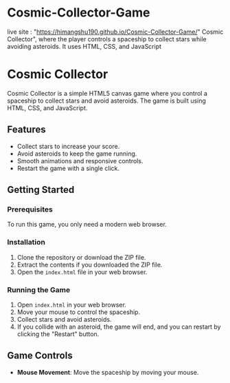 # Cosmic-Collector-Game
live site : "https://himangshu190.github.io/Cosmic-Collector-Game/"
Cosmic Collector", where the player controls a spaceship to collect stars while avoiding asteroids. It uses HTML, CSS, and JavaScript
# Cosmic Collector

Cosmic Collector is a simple HTML5 canvas game where you control a spaceship to collect stars and avoid asteroids. The game is built using HTML, CSS, and JavaScript.

## Features

- Collect stars to increase your score.
- Avoid asteroids to keep the game running.
- Smooth animations and responsive controls.
- Restart the game with a single click.

## Getting Started

### Prerequisites

To run this game, you only need a modern web browser.

### Installation

1. Clone the repository or download the ZIP file.
2. Extract the contents if you downloaded the ZIP file.
3. Open the `index.html` file in your web browser.

### Running the Game

1. Open `index.html` in your web browser.
2. Move your mouse to control the spaceship.
3. Collect stars and avoid asteroids.
4. If you collide with an asteroid, the game will end, and you can restart by clicking the "Restart" button.

## Game Controls

- **Mouse Movement**: Move the spaceship by moving your mouse.


